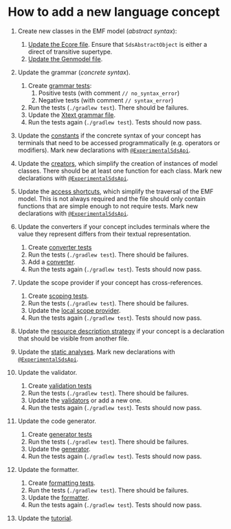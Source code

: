 # How to add a new language concept

1. Create new classes in the EMF model (_abstract syntax_):

    1. [Update the Ecore file][safeds.ecore]. Ensure that `SdsAbstractObject` is either a direct of transitive supertype.
    1. [Update the Genmodel file][safeds.genmodel].

1. Update the grammar (_concrete syntax_).

    1. Create [grammar tests][grammar-tests]:
        1. Positive tests (with comment `// no_syntax_error`)
        1. Negative tests (with comment `// syntax_error`)
    1. Run the tests (`./gradlew test`). There should be failures.
    1. Update the [Xtext grammar file][safeds.xtext].
    1. Run the tests again (`./gradlew test`). Tests should now pass.

1. Update the [constants][constants] if the concrete syntax of your concept has terminals that need to be accessed programmatically (e.g. operators or modifiers). Mark new declarations with [`@ExperimentalSdsApi`][experimental-sds-api].

1. Update the [creators][creators], which simplify the creation of instances of model classes. There should be at least one function for each class. Mark new declarations with [`@ExperimentalSdsApi`][experimental-sds-api].

1. Update the [access shortcuts][shortcuts], which simplify the traversal of the EMF model. This is not always required and the file should only contain functions that are simple enough to not require tests. Mark new declarations with [`@ExperimentalSdsApi`][experimental-sds-api].

1. Update the converters if your concept includes terminals where the value they represent differs from their textual representation.

    1. Create [converter tests][converter-tests]
    1. Run the tests (`./gradlew test`). There should be failures.
    1. Add a [converter][converters].
    1. Run the tests again (`./gradlew test`). Tests should now pass.

1. Update the scope provider if your concept has cross-references.

    1. Create [scoping tests][scoping-tests].
    1. Run the tests (`./gradlew test`). There should be failures.
    1. Update the [local scope provider][local-scope-provider].
    1. Run the tests again (`./gradlew test`). Tests should now pass.

1. Update the [resource description strategy][resource-description-strategy] if your concept is a declaration that should be visible from another file.

1. Update the [static analyses][static-analysis]. Mark new declarations with [`@ExperimentalSdsApi`][experimental-sds-api].

1. Update the validator.

    1. Create [validation tests][validation-tests]
    1. Run the tests (`./gradlew test`). There should be failures.
    1. Update the [validators][validators] or add a new one.
    1. Run the tests again (`./gradlew test`). Tests should now pass.

1. Update the code generator.

    1. Create [generator tests][generator-tests]
    1. Run the tests (`./gradlew test`). There should be failures.
    1. Update the [generator][generator].
    1. Run the tests again (`./gradlew test`). Tests should now pass.

1. Update the formatter.

    1. Create [formatting tests][formatting-tests].
    1. Run the tests (`./gradlew test`). There should be failures.
    1. Update the [formatter][formatting].
    1. Run the tests again (`./gradlew test`). Tests should now pass.

1. Update the [tutorial][tutorial].

<!-- Links -->

[experimental-sds-api]: https://github.com/lars-reimann/Safe-DS/blob/main/DSL/com.larsreimann.safeds/src/main/kotlin/com/larsreimann/safeds/utils/MarkerAnnotations.kt
[safeds.ecore]: https://github.com/lars-reimann/Safe-DS/blob/main/DSL/com.larsreimann.safeds/model/SafeDS.ecore
[safeds.genmodel]: https://github.com/lars-reimann/Safe-DS/blob/main/DSL/com.larsreimann.safeds/model/SafeDS.genmodel
[grammar-tests]: https://github.com/lars-reimann/Safe-DS/blob/main/DSL/com.larsreimann.safeds/src/test/resources/grammar
[safeds.xtext]: https://github.com/lars-reimann/Safe-DS/blob/main/DSL/com.larsreimann.safeds/src/main/kotlin/com/larsreimann/safeds/SafeDS.xtext
[converter-tests]: https://github.com/lars-reimann/Safe-DS/blob/main/DSL/com.larsreimann.safeds/src/test/kotlin/com/larsreimann/safeds/conversion
[converters]: https://github.com/lars-reimann/Safe-DS/blob/main/DSL/com.larsreimann.safeds/src/main/kotlin/com/larsreimann/safeds/conversion
[scoping-tests]: https://github.com/lars-reimann/Safe-DS/blob/main/DSL/com.larsreimann.safeds/src/test/kotlin/com/larsreimann/safeds/scoping/ScopingTest.kt
[local-scope-provider]: https://github.com/lars-reimann/Safe-DS/blob/main/DSL/com.larsreimann.safeds/src/main/kotlin/com/larsreimann/safeds/scoping/SafeDSScopeProvider.kt
[resource-description-strategy]: https://github.com/lars-reimann/Safe-DS/blob/main/DSL/com.larsreimann.safeds/src/main/kotlin/com/larsreimann/safeds/scoping/SafeDSResourceDescriptionStrategy.kt
[static-analysis]: https://github.com/lars-reimann/Safe-DS/blob/main/DSL/com.larsreimann.safeds/src/main/kotlin/com/larsreimann/safeds/staticAnalysis
[validation-tests]: https://github.com/lars-reimann/Safe-DS/blob/main/DSL/com.larsreimann.safeds/src/test/resources/validation
[validators]: https://github.com/lars-reimann/Safe-DS/blob/main/DSL/com.larsreimann.safeds/src/main/kotlin/com/larsreimann/safeds/validation
[constants]: https://github.com/lars-reimann/Safe-DS/blob/main/DSL/com.larsreimann.safeds/src/main/kotlin/com/larsreimann/safeds/constant
[creators]: https://github.com/lars-reimann/Safe-DS/blob/main/DSL/com.larsreimann.safeds/src/main/kotlin/com/larsreimann/safeds/emf/Creators.kt
[shortcuts]: https://github.com/lars-reimann/Safe-DS/blob/main/DSL/com.larsreimann.safeds/src/main/kotlin/com/larsreimann/safeds/emf/SimpleShortcuts.kt
[generator-tests]: https://github.com/lars-reimann/Safe-DS/blob/main/DSL/com.larsreimann.safeds/src/test/resources/generator
[generator]: https://github.com/lars-reimann/Safe-DS/blob/main/DSL/com.larsreimann.safeds/src/main/kotlin/com/larsreimann/safeds/generator/SafeDSGenerator.kt
[formatting-tests]: https://github.com/lars-reimann/Safe-DS/blob/main/DSL/com.larsreimann.safeds/src/test/resources/formatting
[formatting]: https://github.com/lars-reimann/Safe-DS/blob/main/DSL/com.larsreimann.safeds/src/main/kotlin/com/larsreimann/safeds/formatting2/SafeDSFormatter.kt
[tutorial]: ../language/README.md
